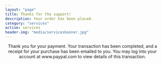 ```yaml
---
layout: "page"
title: Thanks for the support!
description: Your order has been placed.
category: "services"
active: services
header-img: "media/servicesbanner.jpg"
---
```


<center>Thank you for your payment. Your transaction has been completed, and a receipt for your purchase has been emailed to you. You may log into your account at www.paypal.com to view details of this transaction.<center>

<script>dataLayer.push({'event': 'order-success'});</script>